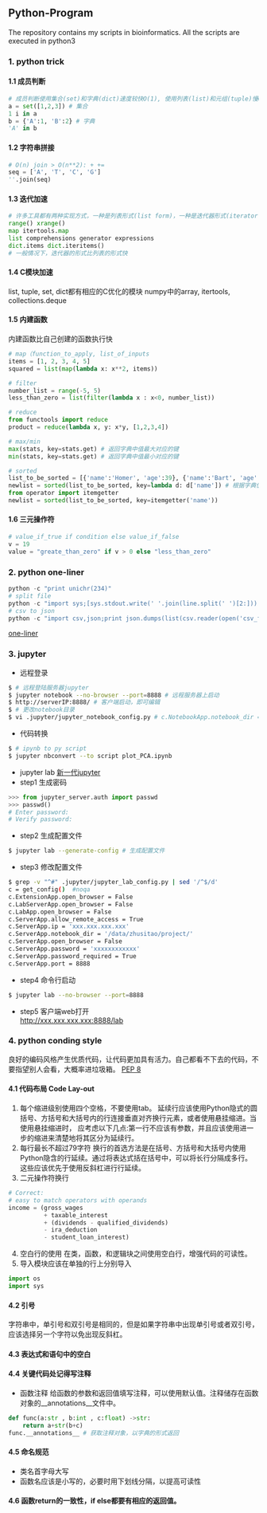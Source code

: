## Python-Program
The repository contains my scripts in bioinformatics.
All the scripts are executed in python3

### 1. python trick 
#### 1.1 成员判断
```python
# 成员判断使用集合(set)和字典(dict)速度较快O(1), 使用列表(list)和元组(tuple)慢O(n)
a = set([1,2,3]) # 集合
1 i in a
b = {'A':1, 'B':2} # 字典
'A' in b 
```
#### 1.2 字符串拼接
```python
# O(n) join > O(n**2): + +=
seq = ['A', 'T', 'C', 'G']
''.join(seq)
```

#### 1.3 迭代加速

```python
# 许多工具都有两种实现方式，一种是列表形式(list form)，一种是迭代器形式(iterator form)
range() xrange()
map itertools.map
list comprehensions generator expressions
dict.items dict.iteritems()
# 一般情况下，迭代器的形式比列表的形式快
```

#### 1.4 C模块加速
list, tuple, set, dict都有相应的C优化的模块 numpy中的array, itertools, collections.deque 

#### 1.5 内建函数
内建函数比自己创建的函数执行快
```python
# map（function_to_apply, list_of_inputs
items = [1, 2, 3, 4, 5]
squared = list(map(lambda x: x**2, items))

# filter
number_list = range(-5, 5)
less_than_zero = list(filter(lambda x : x<0, number_list))

# reduce
from functools import reduce
product = reduce(lambda x, y: x*y, [1,2,3,4])

```

```python
# max/min
max(stats, key=stats.get) # 返回字典中值最大对应的键
min(stats, key=stats.get) # 返回字典中值最小对应的键

# sorted
list_to_be_sorted = [{'name':'Homer', 'age':39}, {'name':'Bart', 'age':10}]
newlist = sorted(list_to_be_sorted, key=lambda d: d['name']) # 根据字典值排序
from operator import itemgetter
newlist = sorted(list_to_be_sorted, key=itemgetter('name'))

```

#### 1.6 三元操作符

```python
# value_if_true if condition else value_if_false
v = 19 
value = "greate_than_zero" if v > 0 else "less_than_zero"
```
### 2. python one-liner
```python
python -c "print unichr(234)"
# split file
python -c "import sys;[sys.stdout.write(' '.join(line.split(' ')[2:])) for line in sys.stdin]" < input.txt
# csv to json
python -c "import csv,json;print json.dumps(list(csv.reader(open('csv_file.csv'))))"
```

[one-liner](https://wiki.python.org/moin/Powerful%20Python%20One-Liners)

### 3. jupyter 
- 远程登录
```bash
$ # 远程登陆服务器jupyter
$ jupyter notebook --no-browser --port=8888 # 远程服务器上启动
$ http://serverIP:8888/ # 客户端启动，即可编辑
$ # 更改notebook目录
$ vi .jupyter/jupyter_notebook_config.py # c.NotebookApp.notebook_dir = "xxx"
```

- 代码转换
```bash
$ # ipynb to py script
$ jupyter nbconvert --to script plot_PCA.ipynb
```

- jupyter lab [新一代jupyter](https://jupyter.org/install)    
- step1 生成密码   
```python
>>> from jupyter_server.auth import passwd
>>> passwd()
# Enter password: 
# Verify password:
```
- step2 生成配置文件   
```bash 
$ jupyter lab --generate-config # 生成配置文件
```
- step3 修改配置文件   
```bash
$ grep -v "^#" .jupyter/jupyter_lab_config.py | sed '/^$/d'
c = get_config()  #noqa
c.ExtensionApp.open_browser = False
c.LabServerApp.open_browser = False
c.LabApp.open_browser = False
c.ServerApp.allow_remote_access = True
c.ServerApp.ip = 'xxx.xxx.xxx.xxx'
c.ServerApp.notebook_dir = '/data/zhusitao/project/'
c.ServerApp.open_browser = False
c.ServerApp.password = 'xxxxxxxxxxxx'
c.ServerApp.password_required = True
c.ServerApp.port = 8888

```
- step4 命令行启动   
```bash
$ jupyter lab --no-browser --port=8888
```

- step5 客户端web打开   
http://xxx.xxx.xxx.xxx:8888/lab
### 4. python conding style
良好的编码风格产生优质代码，让代码更加具有活力。自己都看不下去的代码，不要指望别人会看，大概率进垃圾箱。
[PEP 8](https://peps.python.org/pep-0008/)
#### 4.1 代码布局 Code Lay-out
1. 每个缩进级别使用四个空格，不要使用tab。
延续行应该使用Python隐式的圆括号、方括号和大括号内的行连接垂直对齐换行元素，或者使用悬挂缩进。当使用悬挂缩进时，
应考虑以下几点:第一行不应该有参数，并且应该使用进一步的缩进来清楚地将其区分为延续行。
2. 每行最长不超过79字符
换行的首选方法是在括号、方括号和大括号内使用Python隐含的行延续。通过将表达式括在括号中，可以将长行分隔成多行。这些应该优先于使用反斜杠进行行延续。
3. 二元操作符换行
```python
# Correct:
# easy to match operators with operands
income = (gross_wages
          + taxable_interest
          + (dividends - qualified_dividends)
          - ira_deduction
          - student_loan_interest)
```
4. 空白行的使用
在类，函数，和逻辑块之间使用空白行，增强代码的可读性。
5. 导入模块应该在单独的行上分别导入
```python
import os
import sys
```
#### 4.2 引号
字符串中，单引号和双引号是相同的，但是如果字符串中出现单引号或者双引号，应该选择另一个字符以免出现反斜杠。
#### 4.3 表达式和语句中的空白
#### 4.4 关键代码处记得写注释
- 函数注释
给函数的参数和返回值填写注释，可以使用默认值。注释储存在函数对象的__annotations__文件中。
```python
def func(a:str , b:int , c:float) ->str:
    return a+str(b+c)
func.__annotations__ # 获取注释对象，以字典的形式返回
```
#### 4.5 命名规范
- 类名首字母大写
- 函数名应该是小写的，必要时用下划线分隔，以提高可读性
#### 4.6 函数return的一致性，if else都要有相应的返回值。
